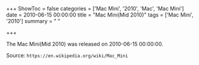 +++
ShowToc = false
categories = ['Mac Mini', '2010', 'Mac', 'Mac Mini']
date = 2010-06-15 00:00:00
title = "Mac Mini(Mid 2010)"
tags = ['Mac Mini', '2010']
summary = " "

+++

The Mac Mini(Mid 2010) was released on 2010-06-15 00:00:00.

Source: `https://en.wikipedia.org/wiki/Mac_Mini`


